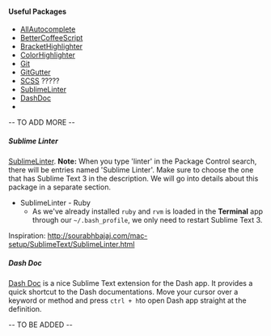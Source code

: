#### Useful Packages

* [AllAutocomplete]()
* [BetterCoffeeScript]()
* [BracketHighlighter]()
* [ColorHighlighter]()
* [Git]()
* [GitGutter]()
* [SCSS]() ?????
* [SublimeLinter](http://sublimelinter.readthedocs.org/en/)
* [DashDoc](https://packagecontrol.io/packages/DashDoc)
* 

-- TO ADD MORE --

##### Sublime Linter

[SublimeLinter](http://sublimelinter.readthedocs.org/en/latest/installation.html#installing-via-pc). **Note:** When you type 'linter' in the Package Control search, there will be entries named 'Sublime Linter'. Make sure to choose the one that has Sublime Text 3 in the description. We will go into details about this package in a separate section.

* SublimeLinter - Ruby
    * As we've already installed `ruby` and `rvm` is loaded in the **Terminal** app through our `~/.bash_profile`, we only need to restart Sublime Text 3.

Inspiration: http://sourabhbajaj.com/mac-setup/SublimeText/SublimeLinter.html

##### Dash Doc

[Dash Doc](https://packagecontrol.io/packages/DashDoc) is a nice Sublime Text extension for the Dash app. It provides a quick shortcut to the Dash documentations. Move your cursor over a keyword or method and press `ctrl + h`to open Dash app straight at the definition.

-- TO BE ADDED --
